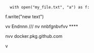       with open("my_file.txt", "a") as f:
   f.write("new text")

vv 
Endnnn
/// 
    nv
  nnbfgnbvfvv ****
          
         
   
nvv   docker.pkg.github.com    
 
    
  v     
      
      
 
    
  
  
  
    
   
 
 

 
    
 
